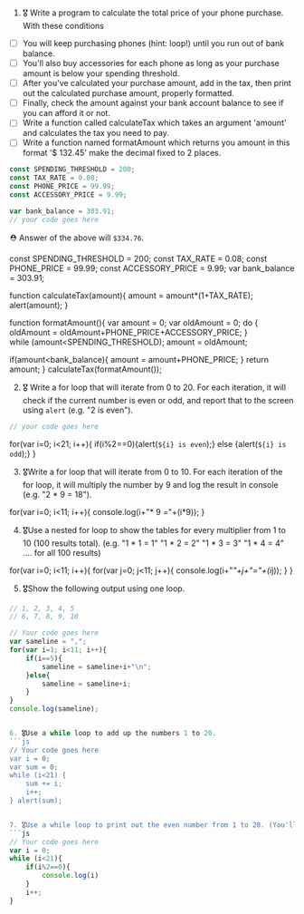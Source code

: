 1. 🎖 Write a program to calculate the total price of your phone purchase. With these conditions
 * [ ] You will keep purchasing phones (hint: loop!) until you run out of bank balance.
 * [ ] You'll also buy accessories for each phone as long as your purchase amount is below your spending threshold.
 * [ ] After you've calculated your purchase amount, add in the tax, then print out the calculated purchase amount, properly formatted.
 * [ ] Finally, check the amount against your bank account balance to see if you can afford it or not.
 * [ ] Write a function called calculateTax which takes an argument 'amount' and calculates the tax you need to pay.
 * [ ] Write a function named formatAmount which returns you amount in this format '$ 132.45' make the decimal fixed to 2 places.
```js
const SPENDING_THRESHOLD = 200;
const TAX_RATE = 0.08;
const PHONE_PRICE = 99.99;
const ACCESSORY_PRICE = 9.99;

var bank_balance = 303.91;
// your code goes here
```
 ⛑ Answer of the above will `$334.76`.


const SPENDING_THRESHOLD = 200;
const TAX_RATE = 0.08;
const PHONE_PRICE = 99.99;
const ACCESSORY_PRICE = 9.99;
var bank_balance = 303.91;

function calculateTax(amount){
    amount = amount*(1+TAX_RATE);
    alert(amount);
}

function formatAmount(){
    var amount = 0;
    var oldAmount = 0;
    do {
  oldAmount = oldAmount+PHONE_PRICE+ACCESSORY_PRICE;
 }  
 while (amount<SPENDING_THRESHOLD);
 amount = oldAmount;

if(amount<bank_balance){
    amount = amount+PHONE_PRICE;
    }
    return amount;
}
calculateTax(formatAmount());

2. 🎖 Write a for loop that will iterate from 0 to 20. For each iteration, it will check if the current number is even or odd, and report that to the screen using `alert` (e.g. "2 is even").
```js
// your code goes here
```
for(var i=0; i<21; i++){
    if(i%2==0){alert(`${i} is even`);}
    else {alert(`${i} is odd`);}
}

3. 🎖Write a for loop that will iterate from 0 to 10. For each iteration of the for loop, it will multiply the number by 9 and log the result in console (e.g. "2 * 9 = 18").

for(var i=0; i<11; i++){
    console.log(i+"* 9 ="+(i*9));
}


4. 🎖Use a nested for loop to show the tables for every multiplier from 1 to 10 (100 results total).
(e.g.
"1 * 1 = 1"
"1 * 2 = 2"
"1 * 3 = 3"
"1 * 4 = 4"
.... for all 100 results)

for(var i=0; i<11; i++){
    for(var j=0; j<11; j++){
        console.log(i+"*"+j+"="+(i*j));
    }
}


5. 🎖Show the following output using one loop.
```js
// 1, 2, 3, 4, 5
// 6, 7, 8, 9, 10

// Your code goes here
var sameline = ",";
for(var i=1; i<11; i++){
    if(i==5){
        sameline = sameline+i+"\n";
    }else{
        sameline = sameline+i;
    }
}
console.log(sameline);


6. 🎖Use a while loop to add up the numbers 1 to 20.
```js
// Your code goes here
var i = 0;
var sum = 0;
while (i<21) {
    sum += i;
    i++;
} alert(sum);


7. 🎖Use a while loop to print out the even number from 1 to 20. (You'll need Modulus for this. And an IF Statement.)
```js
// Your code goes here
var i = 0;
while (i<21){
    if(i%2==0){
        console.log(i)
    }
    i++;
}
